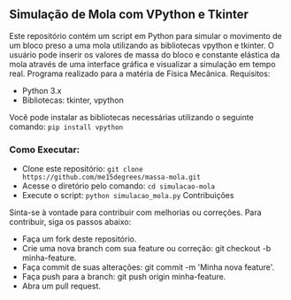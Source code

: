 ## Simulação de Mola com VPython e Tkinter

Este repositório contém um script em Python para simular o movimento de um bloco preso a uma mola utilizando as bibliotecas vpython e tkinter. O usuário pode inserir os valores de massa do bloco e constante elástica da mola através de uma interface gráfica e visualizar a simulação em tempo real. Programa realizado para a matéria de Física Mecânica.
Requisitos:
- Python 3.x
- Bibliotecas: tkinter, vpython

Você pode instalar as bibliotecas necessárias utilizando o seguinte comando:
`pip install vpython`
### Como Executar:

- Clone este repositório: `git clone https://github.com/me15degrees/massa-mola.git`
- Acesse o diretório pelo comando: `cd simulacao-mola`
- Execute o script: `python simulacao_mola.py`
Contribuições

Sinta-se à vontade para contribuir com melhorias ou correções. Para contribuir, siga os passos abaixo:
- Faça um fork deste repositório.
- Crie uma nova branch com sua feature ou correção: git checkout -b minha-feature.
- Faça commit de suas alterações: git commit -m 'Minha nova feature'.
- Faça push para a branch: git push origin minha-feature.
- Abra um pull request.
